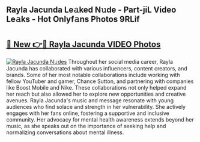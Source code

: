 ## Rayla Jacunda Le𝚊ked N𝚞de - Part-jiL Video Le𝚊ks - Hot Onlyf𝚊ns Photos 9RLif

# <h2><a href="http://ac4130.deff.icu/?id=Rayla+Jacunda">🔗 New 👉🔴 Rayla Jacunda VIDEO Photos</a></h2>

[![Rayla Jacunda N𝚞des](https://i.imgur.com/rIISA9y.gif)](http://ac4130.deff.icu/?id=Rayla+Jacunda)
Throughout her social media career, Rayla Jacunda has collaborated with various influencers, content creators, and brands. Some of her most notable collaborations include working with fellow YouTuber and gamer, Chance Sutton, and partnering with companies like Boost Mobile and Nike. These collaborations not only helped expand her reach but also allowed her to explore new opportunities and creative avenues. Rayla Jacunda's music and message resonate with young audiences who find solace and strength in her vulnerability. She actively engages with her fans online, fostering a supportive and inclusive community. Her advocacy for mental health awareness extends beyond her music, as she speaks out on the importance of seeking help and normalizing conversations about mental illness.
